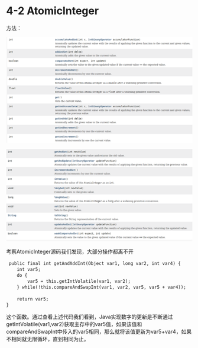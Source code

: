 # 4-2 AtomicInteger

方法：

![package_atomic_integer_method_1.png](images/package_atomic_integer_method_1.png)

![package_atomic_integer_method_2.png](images/package_atomic_integer_method_2.png)

考察AtomicInteger源码我们发现，大部分操作都离不开

     public final int getAndAddInt(Object var1, long var2, int var4) {
        int var5;
        do {
            var5 = this.getIntVolatile(var1, var2);
        } while(!this.compareAndSwapInt(var1, var2, var5, var5 + var4));

        return var5;
    }

这个函数。通过查看上述代码我们看到，Java实现数字的更新是不断通过getIntVolatile(var1,var2)获取主存中的var5值，如果该值和compareAndSwapInt中传入的var5相同，那么就将该值更新为var5+var4，如果不相同就无限循环，直到相同为止。